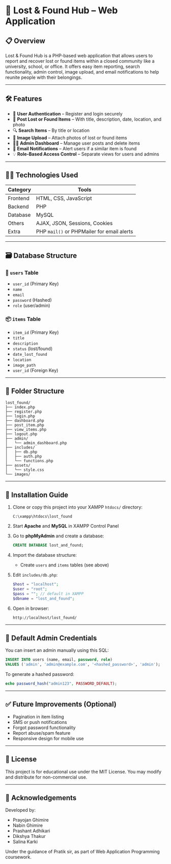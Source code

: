
# 🧳 Lost & Found Hub – Web Application

## 📋 Overview

Lost & Found Hub is a PHP-based web application that allows users to report and recover lost or found items within a closed community like a university, school, or office. It offers easy item reporting, search functionality, admin control, image upload, and email notifications to help reunite people with their belongings.

---

## 🛠 Features

- 🔐 **User Authentication** – Register and login securely
- 📝 **Post Lost or Found Items** – With title, description, date, location, and photo
- 🔍 **Search Items** – By title or location
- 📸 **Image Upload** – Attach photos of lost or found items
- 🧑‍💼 **Admin Dashboard** – Manage user posts and delete items
- 📧 **Email Notifications** – Alert users if a similar item is found
- 💡 **Role-Based Access Control** – Separate views for users and admins

---

## 👨‍💻 Technologies Used

| Category     | Tools                          |
|--------------|--------------------------------|
| Frontend     | HTML, CSS, JavaScript          |
| Backend      | PHP                            |
| Database     | MySQL                          |
| Others       | AJAX, JSON, Sessions, Cookies  |
| Extra        | PHP `mail()` or PHPMailer for email alerts |

---

## 🗃️ Database Structure

### 🔐 `users` Table
- `user_id` (Primary Key)
- `name`
- `email`
- `password` (Hashed)
- `role` (user/admin)

### 📦 `items` Table
- `item_id` (Primary Key)
- `title`
- `description`
- `status` (lost/found)
- `date_lost_found`
- `location`
- `image_path`
- `user_id` (Foreign Key)

---

## 📁 Folder Structure

```
lost_found/
├── index.php
├── register.php
├── login.php
├── dashboard.php
├── post_item.php
├── view_items.php
├── logout.php
├── admin/
│   └── admin_dashboard.php
├── includes/
│   ├── db.php
│   ├── auth.php
│   └── functions.php
├── assets/
│   └── style.css
└── images/
```

---

## 🚀 Installation Guide

1. Clone or copy this project into your XAMPP `htdocs/` directory:
   ```
   C:\xampp\htdocs\lost_found
   ```

2. Start **Apache** and **MySQL** in XAMPP Control Panel

3. Go to **phpMyAdmin** and create a database:
   ```sql
   CREATE DATABASE lost_and_found;
   ```

4. Import the database structure:
   - Create `users` and `items` tables (see above)

5. Edit `includes/db.php`:
   ```php
   $host = "localhost";
   $user = "root";
   $pass = ""; // default in XAMPP
   $dbname = "lost_and_found";
   ```

6. Open in browser:
   ```
   http://localhost/lost_found/
   ```

---

## 🔑 Default Admin Credentials

You can insert an admin manually using this SQL:

```sql
INSERT INTO users (name, email, password, role)
VALUES ('admin', 'admin@example.com', '<hashed_password>', 'admin');
```

To generate a hashed password:
```php
echo password_hash("admin123", PASSWORD_DEFAULT);
```

---

## ✅ Future Improvements (Optional)

- Pagination in item listing
- SMS or push notifications
- Forgot password functionality
- Report abuse/spam feature
- Responsive design for mobile use

---

## 📄 License

This project is for educational use under the MIT License. You may modify and distribute for non-commercial use.

---

## 🙌 Acknowledgements

Developed by:
- Prayojan Ghimire
- Nabin Ghimire
- Prashant Adhikari
- Dikshya Thakur
- Salina Karki

Under the guidance of Pratik sir, as part of Web Application Programming coursework.
